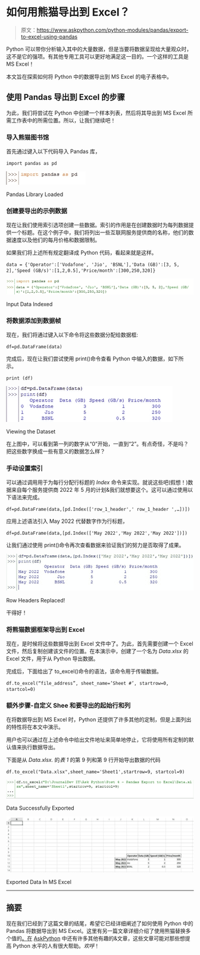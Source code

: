 # 如何用熊猫导出到 Excel？

> 原文：<https://www.askpython.com/python-modules/pandas/export-to-excel-using-pandas>

Python 可以带你分析输入其中的大量数据，但是当要将数据呈现给大量观众时，这不是它的强项。有其他专用工具可以更好地满足这一目的。一个这样的工具是 MS Excel！

本文旨在探索如何将 Python 中的数据导出到 MS Excel 的电子表格中。

## 使用 Pandas 导出到 Excel 的步骤

为此，我们将尝试在 Python 中创建一个样本列表，然后将其导出到 MS Excel 所需工作表中的所需位置。所以，让我们继续吧！

### 导入熊猫图书馆

首先通过键入以下代码导入 Pandas 库，

```
import pandas as pd

```

![Pandas Library Loaded](img/49e0de9c3be4198219505e11b197028c.png)

Pandas Library Loaded

### 创建要导出的示例数据

现在让我们使用索引选项创建一些数据。索引的作用是在创建数据时为每列数据提供一个标题。在这个例子中，我们将列出一些互联网服务提供商的名称，他们的数据速度以及他们的每月价格和数据限制。

如果我们将上述所有规定翻译成 Python 代码，看起来就是这样。

```
data = {'Operator':['Vodafone', 'Jio', 'BSNL'],'Data (GB)':[3, 5, 2],'Speed (GB/s)':[1,2,0.5],'Price/month':[300,250,320]}

```

![Input Data Indexed](img/4d1928d7355a388d29a1f41e92fcb049.png)

Input Data Indexed

### 将数据添加到数据帧

现在，我们将通过键入以下命令将这些数据分配给数据框:

```
df=pd.DataFrame(data)

```

完成后，现在让我们尝试使用 print()命令查看 Python 中输入的数据，如下所示。

```
print (df)

```

![Viewing The Dataset 1](img/d501e8c73cede189ada00d29c3496b89.png)

Viewing the Dataset

在上图中，可以看到第一列的数字从“0”开始，一直到“2”。有点奇怪，不是吗？把这些数字换成一些有意义的数据怎么样？

### 手动设置索引

可以通过调用用于为每行分配行标题的 *Index* 命令来实现。就说这些吧(假想！)数据来自每个服务提供商 2022 年 5 月的计划&我们就想要这个。这可以通过使用以下语法来完成。

```
df=pd.DataFrame(data,[pd.Index(['row_1_header',' row_1_header ',…])])

```

应用上述语法引入 May 2022 代替数字作为行标题，

```
df=pd.DataFrame(data,[pd.Index(['May 2022','May 2022','May 2022'])])

```

让我们通过使用 print()命令再次查看数据来验证我们的努力是否取得了成果。

![Row Headers Replaced](img/ae69cdb013b4cbe0eafc278f0a34dd5d.png)

Row Headers Replaced!

干得好！

### 将熊猫数据框架导出到 Excel

现在，是时候将这些数据导出到 Excel 文件中了。为此，首先需要创建一个 Excel 文件，然后复制创建该文件的位置。在本演示中，创建了一个名为 *Data.xlsx* 的 Excel 文件，用于从 Python 导出数据。

完成后，下面给出了 to_excel()命令的语法，该命令用于传输数据。

```
df.to_excel(“file_address”, sheet_name=’Sheet #’, startrow=0, startcol=0)

```

### 额外步骤-自定义 Shee 和要导出的起始行和列

在将数据导出到 MS Excel 时，Python 还提供了许多其他的定制，但是上面列出的特性将在本文中演示。

用户也可以通过在上述命令中给出文件地址来简单地停止，它将使用所有定制的默认值来执行数据导出。

下面是从 *Data.xlsx.* 的*表 1* 的第 9 列和第 9 行开始导出数据的代码

```
df.to_excel("Data.xlsx",sheet_name='Sheet1',startrow=9, startcol=9)

```

![Data Successfully Exported](img/127e496f4e3585f36d38b7809228d55a.png)

Data Successfully Exported

![Exported Data In MS Excel](img/bcca19502bb3ad3209e3c07bf9a2a95c.png)

Exported Data In MS Excel

* * *

## 摘要

现在我们已经到了这篇文章的结尾，希望它已经详细阐述了如何使用 Python 中的 Pandas 将数据导出到 MS Excel。这里有另一篇文章详细介绍了使用熊猫替换多个值的[。在](https://www.askpython.com/python-modules/pandas/replace-multiple-values-pandas) [AskPython](https://www.askpython.com/) 中还有许多其他有趣的&文章，这些文章可能对那些想提高 Python 水平的人有很大帮助。*欢呼*！